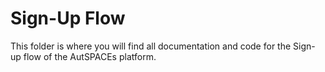 # Sign-Up Flow

This folder is where you will find all documentation and code for the Sign-up flow of the AutSPACEs platform. 
